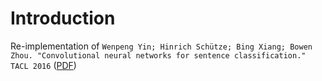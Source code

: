 # Introduction
Re-implementation of `Wenpeng Yin; Hinrich Schütze; Bing Xiang; Bowen Zhou. "Convolutional neural networks for sentence classification." TACL 2016` ([PDF](http://aclweb.org/anthology/Q/Q16/Q16-1019.pdf))
